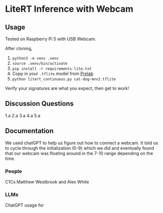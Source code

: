 # LiteRT Inference with Webcam

## Usage

Tested on Raspberry Pi 5 with USB Webcam.

After cloning,

1. `python3 -m venv .venv`
2. `source .venv/bin/activate`
3. `pip install -r requirements-lite.txt`
4. Copy in your `.tflite` model from [Prelab](https://usafa-ece.github.io/ece386-book/b3-devboard/lab-cat-dog.html#pre-lab)
5. `python litert_continuous.py cat-dog-mnv2.tflite`

Verify your signatures are what you expect, then get to work!

## Discussion Questions
1.a
2.a
3.a
4.a
5.a

## Documentation
We used chatGPT to help us figure out how to connect a webcam. It told us to cycle through the initialization (0-9) which we did and eventually found that our webcam was floating around in the 7-10 range depending on the time. 

### People
C1Cs Matthew Westbrook and Alex White

### LLMs
ChatGPT usage for 
